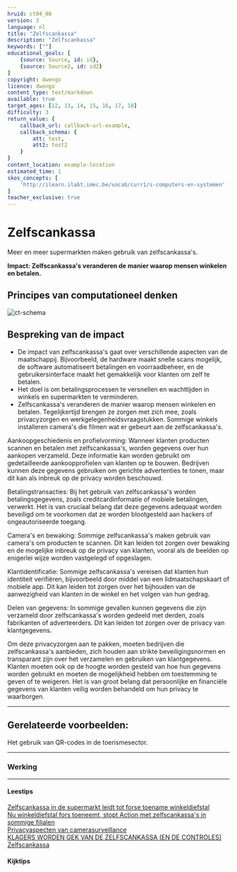 ```yaml
---
hruid: ct04_08
version: 3
language: nl
title: "Zelfscankassa"
description: "Zelfscankassa"
keywords: [""]
educational_goals: [
    {source: Source, id: id}, 
    {source: Source2, id: id2}
]
copyright: dwengo
licence: dwengo
content_type: text/markdown
available: true
target_ages: [12, 13, 14, 15, 16, 17, 18]
difficulty: 3
return_value: {
    callback_url: callback-url-example,
    callback_schema: {
        att: test,
        att2: test2
    }
}
content_location: example-location
estimated_time: 1
skos_concepts: [
    'http://ilearn.ilabt.imec.be/vocab/curr1/s-computers-en-systemen'
]
teacher_exclusive: true
---
```

# Zelfscankassa

Meer en meer supermarkten maken gebruik van zelfscankassa's.  

**Impact: Zelfscankassa's veranderen de manier waarop mensen winkelen en betalen.**<br>


## Principes van computationeel denken

![ct-schema](@learning-object/m_ct04_08/nl/3)
 
## Bespreking van de impact

-  De impact van zelfscankassa's gaat over verschillende aspecten van de maatschappij. Bijvoorbeeld, de hardware maakt snelle scans mogelijk, de software automatiseert betalingen en voorraadbeheer, en de gebruikersinterface maakt het gemakkelijk voor klanten om zelf te betalen.
-  Het doel is om betalingsprocessen te versnellen en wachttijden in winkels en supermarkten te verminderen. 
- Zelfscankassa's veranderen de manier waarop mensen winkelen en betalen. Tegelijkertijd brengen ze zorgen met zich mee, zoals privacyzorgen en werkgelegenheidsvraagstukken. Sommige winkels installeren camera's die filmen wat er gebeurt aan de zelfscankassa's.


Aankoopgeschiedenis en profielvorming: Wanneer klanten producten scannen en betalen met zelfscankassa's, worden gegevens over hun aankopen verzameld. Deze informatie kan worden gebruikt om gedetailleerde aankoopprofielen van klanten op te bouwen. Bedrijven kunnen deze gegevens gebruiken om gerichte advertenties te tonen, maar dit kan als inbreuk op de privacy worden beschouwd.

Betalingstransacties: Bij het gebruik van zelfscankassa's worden betalingsgegevens, zoals creditcardinformatie of mobiele betalingen, verwerkt. Het is van cruciaal belang dat deze gegevens adequaat worden beveiligd om te voorkomen dat ze worden blootgesteld aan hackers of ongeautoriseerde toegang.

Camera's en bewaking: Sommige zelfscankassa's maken gebruik van camera's om producten te scannen. Dit kan leiden tot zorgen over bewaking en de mogelijke inbreuk op de privacy van klanten, vooral als de beelden op enigerlei wijze worden vastgelegd of opgeslagen.

Klantidentificatie: Sommige zelfscankassa's vereisen dat klanten hun identiteit verifiëren, bijvoorbeeld door middel van een lidmaatschapskaart of mobiele app. Dit kan leiden tot zorgen over het bijhouden van de aanwezigheid van klanten in de winkel en het volgen van hun gedrag.

Delen van gegevens: In sommige gevallen kunnen gegevens die zijn verzameld door zelfscankassa's worden gedeeld met derden, zoals fabrikanten of adverteerders. Dit kan leiden tot zorgen over de privacy van klantgegevens.

Om deze privacyzorgen aan te pakken, moeten bedrijven die zelfscankassa's aanbieden, zich houden aan strikte beveiligingsnormen en transparant zijn over het verzamelen en gebruiken van klantgegevens. Klanten moeten ook op de hoogte worden gesteld van hoe hun gegevens worden gebruikt en moeten de mogelijkheid hebben om toestemming te geven of te weigeren. Het is van groot belang dat persoonlijke en financiële gegevens van klanten veilig worden behandeld om hun privacy te waarborgen.


-------------------------------
## Gerelateerde voorbeelden: 

Het gebruik van QR-codes in de toerismesector.

-----------------------------
### Werking 


-----------------------------
#### Leestips
[Zelfscankassa in de supermarkt leidt tot forse toename winkeldiefstal](https://www.bnnvara.nl/kassa/artikelen/zelfscankassa-in-de-supermarkt-leidt-tot-forse-toename-winkeldiefstal)<br>
[Nu winkeldiefstal fors toeneemt, stopt Action met zelfscankassa's in sommige filialen](https://www.ed.nl/economie/nu-winkeldiefstal-fors-toeneemt-stopt-action-met-zelfscankassa-s-in-sommige-filialen~a80c5816/)<br>
[Privacyaspecten van camerasurveillance](https://www.action.com/nl-be/privacy-statement/zelfscankassa/)<br>
[KLAGERS WORDEN GEK VAN DE ZELFSCANKASSA (EN DE CONTROLES)](https://favorflav.com/nl/eat-drink/food-stories/klagers-worden-gek-van-de-zelfscankassa-en-de-controles/)<br>
[Zelfscankassa](https://nl.wikipedia.org/wiki/Zelfscankassa#:~:text=Deze%20streepjescode%20wordt%20door%20de,zelfscankassa%20zit%20dan%20een%20geldtelmachine.)



#### Kijktips




